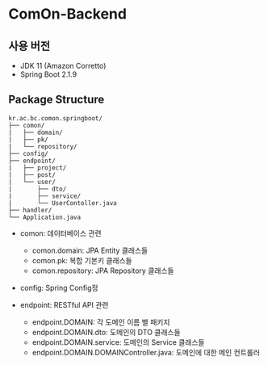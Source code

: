 # ComOn-Backend

## 사용 버전

- JDK 11 (Amazon Corretto)
- Spring Boot 2.1.9


## Package Structure
```
kr.ac.bc.comon.springboot/
├── comon/
|   ├── domain/
|   ├── pk/
|   └── repository/
├── config/
├── endpoint/
|   ├── project/
|   ├── post/
|   └── user/
|       ├── dto/
|       ├── service/
|       └── UserContoller.java
├── handler/
└── Application.java
```
* comon: 데이터베이스 관련
  * comon.domain: JPA Entity 클래스들
  * comon.pk: 복합 기본키 클래스들
  * comon.repository: JPA Repository 클래스들

* config: Spring Config정

* endpoint: RESTful API 관련
  * endpoint.DOMAIN: 각 도메인 이름 별 패키지
  * endpoint.DOMAIN.dto: 도메인의 DTO 클래스들
  * endpoint.DOMAIN.service: 도메인의 Service 클래스들
  * endpoint.DOMAIN.DOMAINController.java: 도메인에 대한 메인 컨트롤러